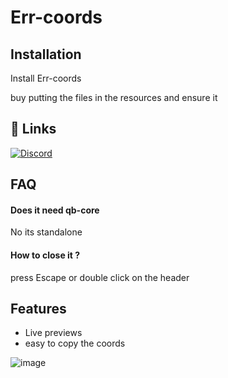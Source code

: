 
# Err-coords




## Installation

Install Err-coords

buy putting the files in the resources and ensure it 
 
## 🔗 Links
[![Discord](https://img.shields.io/badge/Discord-%235865F2.svg?style=for-the-badge&logo=discord&logoColor=white)](https://discord.com/invite/dBtVfbp2dq)



## FAQ

#### Does it need qb-core

No its standalone

#### How to close it ?

press Escape or double click on the header

## Features

- Live previews
- easy to copy the coords


![image]([https://github.com/errDev-t/err-coords/assets/89361682/8eb5b428-3b18-40c4-a663-6c9532c51ded](https://cdn.discordapp.com/attachments/1152381437421568030/1162500678158123220/image.png?ex=653c2a1f&is=6529b51f&hm=be1cace1b18d81d3f0da052b09fa42c533749b1576abfad9ae27a293f541062b&)https://cdn.discordapp.com/attachments/1152381437421568030/1162500678158123220/image.png?ex=653c2a1f&is=6529b51f&hm=be1cace1b18d81d3f0da052b09fa42c533749b1576abfad9ae27a293f541062b&)
